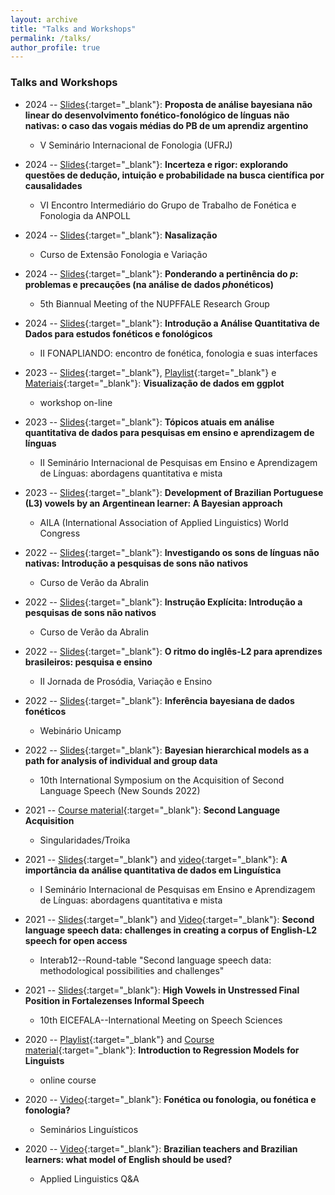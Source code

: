 ```yaml
---
layout: archive
title: "Talks and Workshops"
permalink: /talks/
author_profile: true
---
```


### Talks and Workshops

- 2024 -- [Slides](/files/vsif.pdf){:target="_blank"}: **Proposta de análise bayesiana não linear do desenvolvimento fonético-fonológico de línguas não nativas: o caso das vogais médias do PB de um aprendiz argentino**
  - V Seminário Internacional de Fonologia (UFRJ)
- 2024 -- [Slides](/files/2024GT/gt2024.html){:target="_blank"}: **Incerteza e rigor: explorando questões de dedução, intuição e probabilidade na busca científica por causalidades**
  - VI Encontro Intermediário do Grupo de Trabalho de Fonética e Fonologia da ANPOLL
- 2024 -- [Slides](/files/nasalizacao.pdf){:target="_blank"}: **Nasalização**
  - Curso de Extensão Fonologia e Variação
- 2024 -- [Slides](/files/2024NUPFFALE/NUPFFALE-slides/NUPFFALE-slides.html){:target="_blank"}: **Ponderando a pertinência do *p*: problemas e precauções (na análise de dados *ph*onéticos)**
  - 5th Biannual Meeting of the NUPFFALE Research Group
- 2024 -- [Slides](/files/2024UFSC/UFSC-slides/curso-stats-UFSC.html){:target="_blank"}: **Introdução a Análise Quantitativa de Dados para estudos fonéticos e fonológicos** 
  - II FONAPLIANDO: encontro de fonética, fonologia e suas interfaces

- 2023 -- [Slides](https://guilhermegarcia.github.io/ggplot2023/){:target="_blank"}, [Playlist](https://www.youtube.com/playlist?list=PL3Qku9eEGkK0FgvP3_Z0worKF-07KVcaq){:target="_blank"} e [Materiais](https://gdgarcia.ca/ggplot){:target="_blank"}: **Visualização de dados em ggplot** 
  - workshop on-line
- 2023 -- [Slides](/files/2023-sem-ens-aprend-lgs-quant.pdf){:target="_blank"}: **Tópicos atuais em análise quantitativa de dados para pesquisas em ensino e aprendizagem de línguas**
  - II Seminário Internacional de Pesquisas em Ensino e Aprendizagem de Línguas: abordagens quantitativa e mista
- 2023 -- [Slides](/files/2023-AILA.pdf){:target="_blank"}: **Development of Brazilian Portuguese (L3) vowels by an Argentinean learner: A Bayesian approach**
  - AILA (International Association of Applied Linguistics) World Congress

- 2022 -- [Slides](/files/2022-Abralin-cap-1.pdf){:target="_blank"}: **Investigando os sons de línguas não nativas: Introdução a pesquisas de sons não nativos** 
  - Curso de Verão da Abralin
- 2022 -- [Slides](/files/2022-Abralin-InstrExpl.pdf){:target="_blank"}: **Instrução Explícita: Introdução a pesquisas de sons não nativos**
  - Curso de Verão da Abralin
- 2022 -- [Slides](/files/2022-prosVarEnsino.pdf){:target="_blank"}: **O ritmo do inglês-L2 para aprendizes brasileiros: pesquisa e ensino**
  - II Jornada de Prosódia, Variação e Ensino
- 2022 -- [Slides](/files/2022-webinarioBayes.pdf){:target="_blank"}: **Inferência bayesiana de dados fonéticos**
  - Webinário Unicamp
- 2022 -- [Slides](/files/2021-sem-ens-aprend-lgs-quant.pdf){:target="_blank"}: **Bayesian hierarchical models as a path for analysis of individual and group data**
  - 10th International Symposium on the Acquisition of Second Language Speech (New Sounds 2022)

- 2021 -- [Course material](https://www.dropbox.com/sh/d7a9yi49tvp3uiz/AABnkn5v-cGKuHpIxStSZngza?dl=0){:target="_blank"}: **Second Language Acquisition** 
  - Singularidades/Troika
- 2021 -- [Slides](/files/2021-sem-ens-aprend-lgs-quant.pdf){:target="_blank"} and [video](https://www.youtube.com/watch?v=feY5lCPYsYM){:target="_blank"}: **A importância da análise quantitativa de dados em Linguística**
  - I Seminário Internacional de Pesquisas em Ensino e Aprendizagem de Línguas: abordagens quantitativa e mista
- 2021 -- [Slides](https://ronaldolimajr.github.io/files/2021_interab_roundTable.pdf){:target="_blank"} and [Video](https://www.youtube.com/watch?v=-K4GGSkHsXo){:target="_blank"}: **Second language speech data: challenges in creating a corpus of English-L2 speech for open access**
  - Interab12--Round-table "Second language speech data: methodological possibilities and challenges"
- 2021 -- [Slides](https://ronaldolimajr.github.io/files/vowelsInFortaleza.pdf){:target="_blank"}: **High Vowels in Unstressed Final Position in Fortalezenses Informal Speech**
  - 10th EICEFALA--International Meeting on Speech Sciences

- 2020 -- [Playlist](https://www.youtube.com/playlist?list=PL3Qku9eEGkK1TF274nuIva85i4RaeIvOw){:target="_blank"} and [Course material](https://www.dropbox.com/sh/h6w3qmoygq9hirf/AADxyv5YgrEO_0JJJaH4ZRhEa?dl=0){:target="_blank"}: **Introduction to Regression Models for Linguists** 
  -  online course
- 2020 -- [Video](https://www.youtube.com/watch?v=-DJfiCY8hx8){:target="_blank"}: **Fonética ou fonologia, ou fonética e fonologia?**
  -  Seminários Linguísticos
- 2020 -- [Video](https://www.youtube.com/watch?v=PAdDPtB0xsc){:target="_blank"}: **Brazilian teachers and Brazilian learners: what model of English should be used?**
  - Applied Linguistics Q&A






<!--
{% if site.talkmap_link == true %}

<p style="text-decoration:underline;"><a href="/talkmap.html">See a map of all the places I've given a talk!</a></p>

{% endif %}

{% for post in site.talks reversed %}
  {% include archive-single-talk.html %}
{% endfor %}
-->